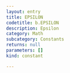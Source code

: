```yaml
---
layout: entry
title: EPSILON
codetitle: b.EPSILON
description: Epsilon
category: Math
subcategory: Constants
returns: null
parameters: []
kind: constant

---
```

